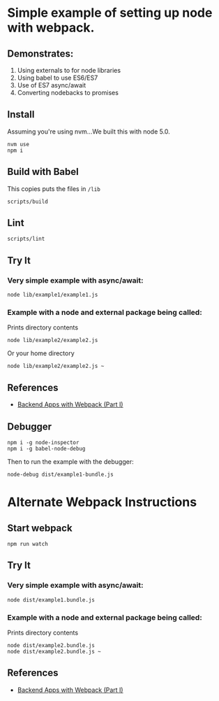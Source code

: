 # Simple example of setting up node with webpack.

## Demonstrates:
1. Using externals to for node libraries
2. Using babel to use ES6/ES7
3. Use of ES7 async/await
4. Converting nodebacks to promises


## Install

Assuming you're using nvm...We built this with node 5.0.

```
nvm use
npm i
```

## Build with Babel

This copies puts the files in `/lib`

```
scripts/build
```

## Lint
```
scripts/lint
```

## Try It

### Very simple example with async/await:
```
node lib/example1/example1.js
```

### Example with a node and external package being called:

Prints directory contents
```
node lib/example2/example2.js
```

Or your home directory
```
node lib/example2/example2.js ~
```

## References
* [Backend Apps with Webpack (Part I)](http://jlongster.com/Backend-Apps-with-Webpack--Part-I)

## Debugger

```
npm i -g node-inspector
npm i -g babel-node-debug
```

Then to run the example with the debugger:
```
node-debug dist/example1-bundle.js
```


# Alternate Webpack Instructions
## Start webpack

```
npm run watch
```
## Try It

### Very simple example with async/await:
```
node dist/example1.bundle.js
```

### Example with a node and external package being called:
Prints directory contents
```
node dist/example2.bundle.js
node dist/example2.bundle.js ~
```

## References
* [Backend Apps with Webpack (Part I)](http://jlongster.com/Backend-Apps-with-Webpack--Part-I)
